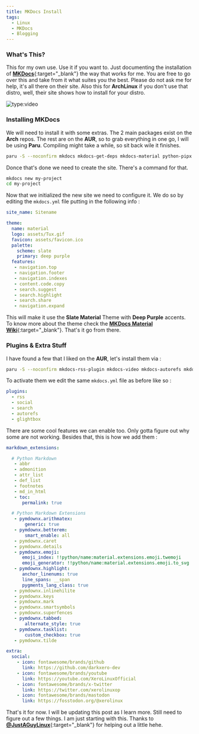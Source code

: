 ```yaml
---
title: MKDocs Install
tags:
  - Linux
  - MKDocs
  - Blogging
---
```

### What's This?

This for my own use. Use it if you want to. Just documenting the installation of [**MKDocs**](https://www.mkdocs.org){:target="_blank"} the way that works for me. You are free to go over this and take from it what suites you the best. Please do not ask me for help, it's all there on their site. Also this for **ArchLinux** if you don't use that distro, well, their site shows how to install for your distro.

![type:video](https://www.youtube.com/embed/9V0NpLPXS-Y)

### Installing MKDocs

We will need to install it with some extras. The 2 main packages exist on the **Arch** repos. The rest are on the **AUR**, so to grab everything in one go, I will be using **Paru**. Compiling might take a while, so sit back wile it finishes.

```Bash
paru -S --noconfirm mkdocs mkdocs-get-deps mkdocs-material python-pipx python-pillow python-cairosvg mkdocs-material-extensions python-regex pymdown-extensions mkdocs-material-pymdownx-extras
```

Donce that's done we need to create the site. There's a command for that.

```Bash
mkdocs new my-project
cd my-project
```

Now that we initialized the new site we need to configure it. We do so by editing the `mkdocs.yml` file putting in the following info :

```YAML
site_name: Sitename

theme:
  name: material
  logo: assets/Tux.gif
  favicon: assets/favicon.ico
  palette:
    scheme: slate
    primary: deep purple
  features:
   - navigation.top
   - navigation.footer
   - navigation.indexes
   - content.code.copy
   - search.suggest
   - search.highlight
   - search.share
   - navigation.expand
```

This will make it use the **Slate Material** Theme with **Deep Purple** accents. To know more about the theme check the [**MKDocs Material Wiki**](https://squidfunk.github.io/mkdocs-material/getting-started/){:target="_blank"}. That's it go from there.

### Plugins & Extra Stuff

I have found a few that I liked on the **AUR**, let's install them via :

```Bash
paru -S --noconfirm mkdocs-rss-plugin mkdocs-video mkdocs-autorefs mkdocs-section-index mkdocs-glightbox mkdocs-backlinks-plugin mkdocs-redirects mkdocs-ezlinks-plugin mkdocs-literate-nav mkdocs-macros-plugin
```

To activate them we edit the same `mkdocs.yml` file as before like so :

```YAML
plugins:
  - rss
  - social
  - search
  - autorefs
  - glightbox
```

There are some cool features we can enable too. Only gotta figure out why some are not working. Besides that, this is how we add them :

```YAML
markdown_extensions:

  # Python Markdown
   - abbr
   - admonition
   - attr_list
   - def_list
   - footnotes
   - md_in_html
   - toc:
      permalink: true

  # Python Markdown Extensions
   - pymdownx.arithmatex:
       generic: true
   - pymdownx.betterem:
       smart_enable: all
   - pymdownx.caret
   - pymdownx.details
   - pymdownx.emoji:
      emoji_index: !!python/name:material.extensions.emoji.twemoji
      emoji_generator: !!python/name:material.extensions.emoji.to_svg
   - pymdownx.highlight:
      anchor_linenums: true
      line_spans: __span
      pygments_lang_class: true
   - pymdownx.inlinehilite
   - pymdownx.keys
   - pymdownx.mark
   - pymdownx.smartsymbols
   - pymdownx.superfences
   - pymdownx.tabbed:
       alternate_style: true
   - pymdownx.tasklist:
       custom_checkbox: true
   - pymdownx.tilde

extra:
  social:
    - icon: fontawesome/brands/github
      link: https://github.com/darkxero-dev
    - icon: fontawesome/brands/youtube
      link: https://youtube.com/XeroLinuxOfficial
    - icon: fontawesome/brands/x-twitter
      link: https://twitter.com/xerolinuxop
    - icon: fontawesome/brands/mastodon
      link: https://fosstodon.org/@xerolinux
```

That's it for now. I will be updating this post as I learn more. Still need to figure out a few things. I am just starting with this. Thanks to [**@JustAGuyLinux**](https://github.com/drewgrif){:target="_blank"} for helping out a little hehe.


